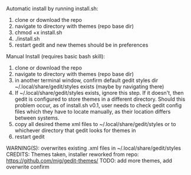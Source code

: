 Automatic install by running install.sh:
1. clone or download the repo
2. navigate to directory with themes (repo base dir)
3. chmod +x install.sh
4. ./install.sh
5. restart gedit and new themes should be in preferences 

Manual Install (requires basic bash skill):
1. clone or download the repo
2. navigate to directory with themes (repo base dir)
3. in another terminal window, confirm default gedit styles dir ~/.local/share/gedit/styles exists (maybe by navigating there)
4. If ~/.local/share/gedit/styles exists, ignore this step. If it doesn't, then gedit is configured to store themes in a different directory. Should this problem occur, as of install.sh v0.1, user needs to check gedit config files which they have to locate manually, as their location differs between systems.
5. copy all desired theme xml files to ~/.local/share/gedit/styles or to whichever directory that gedit looks for themes in
6. restart gedit

WARNING(S): overwrites existing .xml files in ~/.local/share/gedit/styles
CREDITS: Themes taken, installer reworked from repo: https://github.com/mig/gedit-themes/
TODO: add more themes, add overwrite confirm
